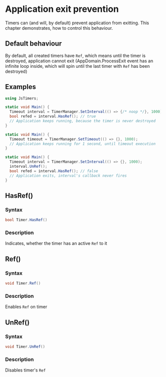 # Application exit prevention

Timers can (and will, by default) prevent application from exitting.
This chapter demonstrates, how to control this behaviour.

## Default behaviour

By default, all created timers have `Ref`, which means until the
timer is destroyed, application cannot exit (AppDomain.ProcessExit event has an
infinite loop inside, which will spin until the last timer with `Ref` has been destroyed)

## Examples

```cs
using JsTimers;

static void Main() {
  Timeout interval = TimerManager.SetInterval(() => {/* noop */}, 1000);
  bool refed = interval.HasRef(); // true
  // Application keeps running, because the timer is never destroyed
}

static void Main() {
  Timeout timeout = TimerManager.SetTimeout(() => {}, 1000);
  // Application keeps running for 1 second, until timeout execution
}

static void Main() {
  Timeout interval = TimerManager.SetInterval(() => {}, 1000);
  interval.UnRef();
  bool refed = interval.HasRef(); // false
  // Application exits, interval's callback never fires
}
```

## HasRef()

### Syntax

```cs
bool Timer.HasRef()
```

### Description

Indicates, whether the timer has an active `Ref` to it

## Ref()

### Syntax

```cs
void Timer.Ref()
```

### Description

Enables `Ref` on timer

## UnRef()

### Syntax

```cs
void Timer.UnRef()
```

### Description

Disables timer's `Ref`
